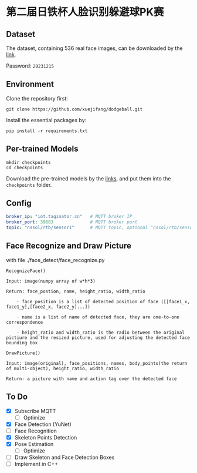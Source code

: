 # 第二届日铁杯人脸识别躲避球PK赛

## Dataset

The dataset, containing 536 real face images, can be downloaded by the [link](https://nextcloud01.nssol-sh.com/index.php/s/fCFMkx9w72wmeZ7).

Password: `20231215`

## Environment

Clone the repository first:

`git clone https://github.com/xuejifang/dodgeball.git`

Install the essential packages by:

`pip install -r requirements.txt`

## Per-trained Models

```shell
mkdir checkpoints
cd checkpoints
```

Download the pre-trained models by the [links](https://westlakeu-my.sharepoint.com/:f:/g/personal/fangxueji_westlake_edu_cn/Eo4icEalRGtIm2qPN_2BSvwBzeFwAw8fA-esv6EDmSE_iA?e=UhMUZA), and put them into the `checkpoints` folder.

## Config

```yaml
broker_ip: "iot.taginator.cn"   # MQTT broker IP
broker_port: 39683              # MQTT broker port
topic: "nssol/rtb/sensor1"      # MQTT topic, optional "nssol/rtb/sensor1"
```

## Face Recognize and Draw Picture

with file ./face_detect/face_recognize.py 

`RecognizeFace()`

    Input: image(numpy array of w*h*3)
    
    Return: face_postion, name, height_ratio, width_ratio
    
        · face_position is a list of detected position of face ([[face1_x, face1_y],[face2_x, face2_y]...])
        
        · name is a list of name of detected face, they are one-to-one correspondence
        
        · height_ratio and width_ratio is the radio between the original pictiure and the resized picture, used for adjusting the detected face bounding box


`DrawPicture()`

    Input: image(original), face_positions, names, body_points(the return of multi-object), height_ratio, width_ratio
    
    Return: a picture with name and action tag over the detected face

      

## To Do

- [x] Subscribe MQTT
  - [ ] Optimize
- [x] Face Detection (YuNet)
- [ ] Face Recognition
- [x] Skeleton Points Detection
- [x] Pose Estimation
  - [ ] Optimize
- [ ] Draw Skeleton and Face Detection Boxes
- [ ] Implement in C++
